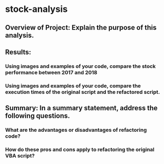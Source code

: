 # stock-analysis

## Overview of Project: Explain the purpose of this analysis.

## Results: 

### Using images and examples of your code, compare the stock performance between 2017 and 2018

### Using images and examples of your code, compare the execution times of the original script and the refactored script.

## Summary: In a summary statement, address the following questions.

### What are the advantages or disadvantages of refactoring code?

### How do these pros and cons apply to refactoring the original VBA script?
